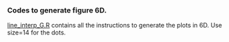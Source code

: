 ### Codes to generate figure 6D.
[line_interp_G.R](https://github.com/dvalenzano/Fig6/Fig6D/blob/master/line_interp_G.R"line_interp_G.R") contains all the instructions to generate the plots in 6D. Use size=14 for the dots.
